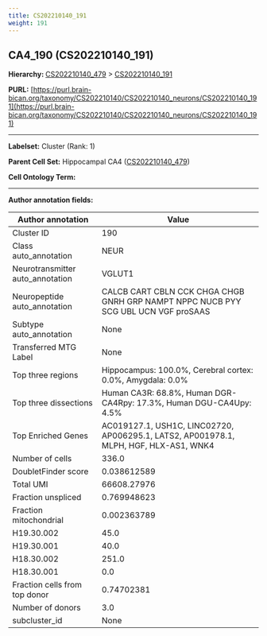 ```yaml
---
title: CS202210140_191
weight: 191
---
```

## CA4_190 (CS202210140_191)
<b>Hierarchy: </b>
[CS202210140_479](../CS202210140_479) >
[CS202210140_191](../CS202210140_191)

**PURL:** [https://purl.brain-bican.org/taxonomy/CS202210140/CS202210140_neurons/CS202210140_191](https://purl.brain-bican.org/taxonomy/CS202210140/CS202210140_neurons/CS202210140_191)

---


**Labelset:** Cluster (Rank: 1)

**Parent Cell Set:** Hippocampal CA4 ([CS202210140_479](../CS202210140_479))



**Cell Ontology Term:** 

[MARKER GENES.]: #


---

[TRANSFERRED ANNOTATIONS.]: #


[AUTHOR ANNOTATION FIELDS.]: #


**Author annotation fields:**

| Author annotation | Value |
|-------------------|-------|
|Cluster ID|190|
|Class auto_annotation|NEUR|
|Neurotransmitter auto_annotation|VGLUT1|
|Neuropeptide auto_annotation|CALCB CART CBLN CCK CHGA CHGB GNRH GRP NAMPT NPPC NUCB PYY SCG UBL UCN VGF proSAAS|
|Subtype auto_annotation|None|
|Transferred MTG Label|None|
|Top three regions|Hippocampus: 100.0%, Cerebral cortex: 0.0%, Amygdala: 0.0%|
|Top three dissections|Human CA3R: 68.8%, Human DGR-CA4Rpy: 17.3%, Human DGU-CA4Upy: 4.5%|
|Top Enriched Genes|AC019127.1, USH1C, LINC02720, AP006295.1, LATS2, AP001978.1, MLPH, HGF, HLX-AS1, WNK4|
|Number of cells|336.0|
|DoubletFinder score|0.038612589|
|Total UMI|66608.27976|
|Fraction unspliced|0.769948623|
|Fraction mitochondrial|0.002363789|
|H19.30.002|45.0|
|H19.30.001|40.0|
|H18.30.002|251.0|
|H18.30.001|0.0|
|Fraction cells from top donor|0.74702381|
|Number of donors|3.0|
|subcluster_id|None|
